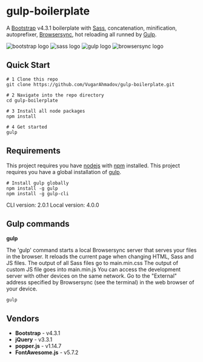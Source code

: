 # gulp-boilerplate
A [Bootstrap](https://getbootstrap.com/) v4.3.1 boilerplate with [Sass](http://sass-lang.com/), concatenation, minification, autoprefixer, [Browsersync](https://www.browsersync.io/), hot reloading all runned by [Gulp](https://gulpjs.com/).

![bootstrap logo](https://user-images.githubusercontent.com/10498583/31125543-e2a88c2c-a848-11e7-87b0-d20ea38d41d0.jpg)
![sass logo](https://user-images.githubusercontent.com/10498583/31125541-e2a732e6-a848-11e7-959d-7d7b0c138124.jpg)
![gulp logo](https://user-images.githubusercontent.com/10498583/31125542-e2a78b88-a848-11e7-8ac5-c396f46e811f.jpg)
![browsersync logo](https://user-images.githubusercontent.com/10498583/31125540-e2a6eed0-a848-11e7-817a-69c5619f772a.jpg)

## Quick Start
```
# 1 Clone this repo
git clone https://github.com/VugarAhmadov/gulp-boilerplate.git

# 2 Navigate into the repo directory
cd gulp-boilerplate

# 3 Install all node packages
npm install

# 4 Get started
gulp
```

## Requirements
This project requires you have [nodejs](https://nodejs.org/en/) with [npm](https://www.npmjs.com/get-npm) installed.
This project requires you have a global installation of [gulp](http://gulpjs.com/).

```
# Install gulp globally
npm install -g gulp
npm install -g gulp-cli
```

CLI version: 2.0.1
Local version: 4.0.0


## Gulp commands
**gulp**

The 'gulp' command starts a local Browsersync server that serves your files in the browser.
It reloads the current page when changing HTML, Sass and JS files.
The output of all Sass files go to main.min.css
The output of custom JS file goes into main.min.js
You can access the development server with other devices on the same network. Go to the "External" address specified by Browsersync (see the terminal) in the web browser of your device.
```
gulp 
```

## Vendors
* **Bootstrap** - v4.3.1
* **jQuery** - v3.3.1
* **popper.js** - v1.14.7
* **FontAwesome.js** - v5.7.2
